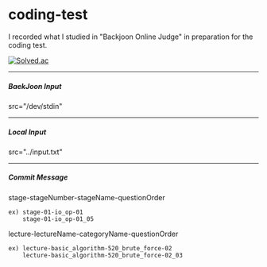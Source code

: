 # coding-test

I recorded what I studied in "Backjoon Online Judge" in preparation for the coding test.

[![Solved.ac](http://mazassumnida.wtf/api/generate_badge?boj=haedongk)](https://solved.ac/profile/haedongk)

---

##### BaekJoon Input

src="/dev/stdin"

---

##### Local Input

src="../input.txt"

---

##### Commit Message

stage-stageNumber-stageName-questionOrder

    ex) stage-01-io_op-01
        stage-01-io_op-01_05

lecture-lectureName-categoryName-questionOrder

    ex) lecture-basic_algorithm-520_brute_force-02
        lecture-basic_algorithm-520_brute_force-02_03
